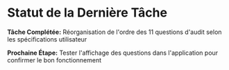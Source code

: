 # Statut de la Dernière Tâche

**Tâche Complétée:** Réorganisation de l'ordre des 11 questions d'audit selon les spécifications utilisateur

**Prochaine Étape:** Tester l'affichage des questions dans l'application pour confirmer le bon fonctionnement